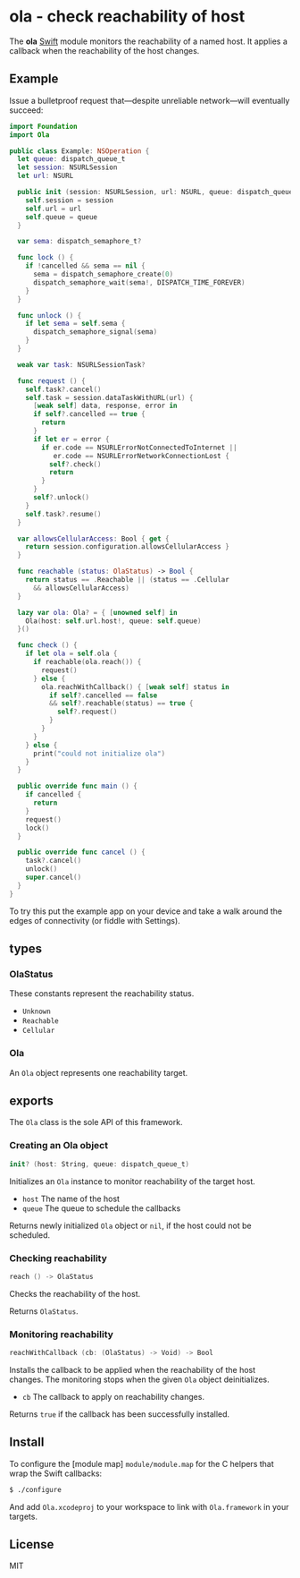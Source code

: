 # ola - check reachability of host

The **ola** [Swift](https://developer.apple.com/swift/) module monitors the reachability of a named host. It applies a callback when the reachability of the host changes.

## Example

Issue a bulletproof request that—despite unreliable network—will eventually succeed:

```swift
import Foundation
import Ola

public class Example: NSOperation {
  let queue: dispatch_queue_t
  let session: NSURLSession
  let url: NSURL

  public init (session: NSURLSession, url: NSURL, queue: dispatch_queue_t) {
    self.session = session
    self.url = url
    self.queue = queue
  }

  var sema: dispatch_semaphore_t?

  func lock () {
    if !cancelled && sema == nil {
      sema = dispatch_semaphore_create(0)
      dispatch_semaphore_wait(sema!, DISPATCH_TIME_FOREVER)
    }
  }

  func unlock () {
    if let sema = self.sema {
      dispatch_semaphore_signal(sema)
    }
  }

  weak var task: NSURLSessionTask?

  func request () {
    self.task?.cancel()
    self.task = session.dataTaskWithURL(url) {
      [weak self] data, response, error in
      if self?.cancelled == true {
        return
      }
      if let er = error {
        if er.code == NSURLErrorNotConnectedToInternet ||
           er.code == NSURLErrorNetworkConnectionLost {
          self?.check()
          return
        }
      }
      self?.unlock()
    }
    self.task?.resume()
  }

  var allowsCellularAccess: Bool { get {
    return session.configuration.allowsCellularAccess }
  }

  func reachable (status: OlaStatus) -> Bool {
    return status == .Reachable || (status == .Cellular
      && allowsCellularAccess)
  }

  lazy var ola: Ola? = { [unowned self] in
    Ola(host: self.url.host!, queue: self.queue)
  }()

  func check () {
    if let ola = self.ola {
      if reachable(ola.reach()) {
        request()
      } else {
        ola.reachWithCallback() { [weak self] status in
          if self?.cancelled == false
          && self?.reachable(status) == true {
            self?.request()
          }
        }
      }
    } else {
      print("could not initialize ola")
    }
  }

  public override func main () {
    if cancelled {
      return
    }
    request()
    lock()
  }

  public override func cancel () {
    task?.cancel()
    unlock()
    super.cancel()
  }
}
```

To try this put the example app on your device and take a walk around the edges of connectivity (or fiddle with Settings).

## types

### OlaStatus

These constants represent the reachability status.

- `Unknown`
- `Reachable`
- `Cellular`

### Ola

An `Ola` object represents one reachability target.

## exports

The `Ola` class is the sole API of this framework.

### Creating an Ola object

```swift
init? (host: String, queue: dispatch_queue_t)
```
Initializes an `Ola` instance to monitor reachability of the target host.

- `host` The name of the host
- `queue` The queue to schedule the callbacks

Returns newly initialized `Ola` object or `nil`, if the host could not be scheduled.

### Checking reachability

```swift
reach () -> OlaStatus
```
Checks the reachability of the host.

Returns `OlaStatus`.

### Monitoring reachability

```swift
reachWithCallback (cb: (OlaStatus) -> Void) -> Bool
```
Installs the callback to be applied when the reachability of the host changes. The monitoring stops when the given `Ola` object deinitializes.

- `cb` The callback to apply on reachability changes.

Returns `true` if the callback has been successfully installed.

## Install

To configure the [module map] `module/module.map` for the C helpers that wrap the Swift callbacks:

```bash
$ ./configure
```
And add `Ola.xcodeproj` to your workspace to link with `Ola.framework` in your targets.

## License

MIT
